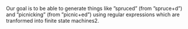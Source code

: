 Our goal is to be able to generate things like ”spruced” (from ”spruce+d”) and ”picnicking” (from ”picnic+ed”) using regular expressions which are tranformed into finite state machines2.
